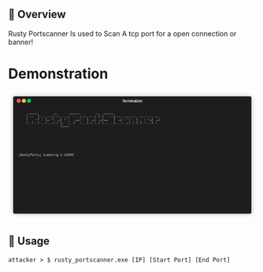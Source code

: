 ## 📜 Overview

Rusty Portscanner Is used to Scan A tcp port for a open connection or banner!

# Demonstration
<a href="https://raw.githubusercontent.com/iAsuri/RustyPortScanner/refs/heads/main/assets/demo.gif?token=GHSAT0AAAAAACVVYHXAWGESSNI3UFXVUER6ZY5IXBQ"><img src="https://raw.githubusercontent.com/iAsuri/RustyPortScanner/refs/heads/main/assets/demo.gif?token=GHSAT0AAAAAACVVYHXAWGESSNI3UFXVUER6ZY5IXBQ" alt="Image from Gyazo" width="1918"/></a>

## 🚀 Usage
    attacker > $ rusty_portscanner.exe [IP] [Start Port] [End Port]
